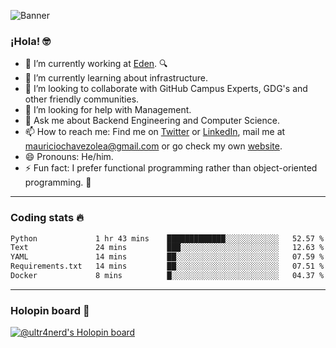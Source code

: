 ![Banner](banner.gif)
### ¡Hola! 🤓

- 🔭 I’m currently working at [Eden](https://edenmed.com/). 🔍
- 🌱 I’m currently learning about infrastructure.
- 👯 I’m looking to collaborate with GitHub Campus Experts, GDG's and other friendly communities.
- 🤔 I’m looking for help with Management.
- 💬 Ask me about Backend Engineering and Computer Science.
- 📫 How to reach me: Find me on [Twitter](https://twitter.com/ultr4nerd) or [LinkedIn](https://www.linkedin.com/in/ultr4nerd), mail me at [mauriciochavezolea@gmail.com](mailto:mauriciochavezolea@gmail.com) or go check my own [website](https://mauriciochavez.dev).
- 😄 Pronouns: He/him. 
- ⚡ Fun fact: I prefer functional programming rather than object-oriented programming. 🤭
---

### Coding stats 🔥

<!--START_SECTION:waka-->

```txt
Python             1 hr 43 mins    █████████████░░░░░░░░░░░░   52.57 %
Text               24 mins         ███░░░░░░░░░░░░░░░░░░░░░░   12.63 %
YAML               14 mins         ██░░░░░░░░░░░░░░░░░░░░░░░   07.59 %
Requirements.txt   14 mins         ██░░░░░░░░░░░░░░░░░░░░░░░   07.51 %
Docker             8 mins          █░░░░░░░░░░░░░░░░░░░░░░░░   04.37 %
```

<!--END_SECTION:waka-->

---

### Holopin board 🦖

[![@ultr4nerd's Holopin board](https://holopin.me/ultr4nerd)](https://holopin.io/@ultr4nerd)
